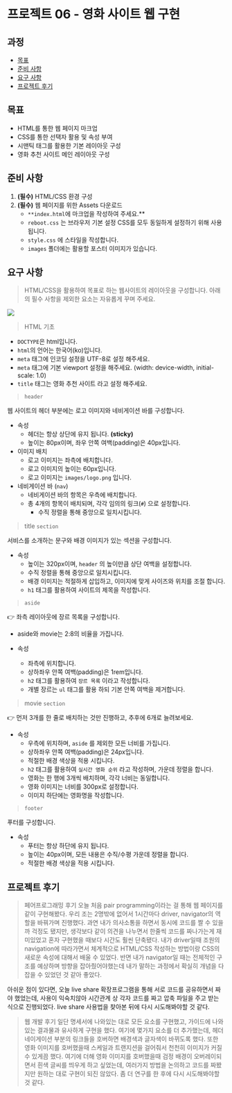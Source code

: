 # 프로젝트 06 - 영화 사이트 웹 구현

## 과정
- [목표](#목표)
- [준비 사항](#준비-사항)
- [요구 사항](#요구-사항)
- [프로젝트 후기](#프로젝트-후기)

## 목표

- HTML를 통한 웹 페이지 마크업
- CSS를 통한 선택자 활용 및 속성 부여
- 시맨틱 태그를 활용한 기본 레이아웃 구성
- 영화 추천 사이트 메인 레이아웃 구성

## 준비 사항

1. **(필수)** HTML/CSS 환경 구성
2. **(필수)** 웹 페이지를 위한 Assets 다운로드
    - `**index.html`에 마크업을 작성하여 주세요.**
    - `reboot.css` 는 브라우저 기본 설정 CSS를 모두 동일하게 설정하기 위해 사용됩니다.        
    - `style.css` 에 스타일을 작성합니다.
    - `images` 폴더에는 활용할 포스터 이미지가 있습니다.

## 요구 사항


> HTML/CSS을 활용하여 목표로 하는 웹사이트의 레이아웃을 구성합니다. 아래의 필수 사항을 제외한 요소는 자유롭게 꾸며 주세요.

  ![](https://s3.us-west-2.amazonaws.com/secure.notion-static.com/75c9b7b2-a012-4c52-9df1-71153248d3f6/Untitled.png?X-Amz-Algorithm=AWS4-HMAC-SHA256&X-Amz-Content-Sha256=UNSIGNED-PAYLOAD&X-Amz-Credential=AKIAT73L2G45EIPT3X45%2F20220902%2Fus-west-2%2Fs3%2Faws4_request&X-Amz-Date=20220902T080502Z&X-Amz-Expires=86400&X-Amz-Signature=629c8c33a973a123aa2418db1cb27eff2a17e4a57bf655e2dfb580c70b2d3531&X-Amz-SignedHeaders=host&response-content-disposition=filename%20%3D%22Untitled.png%22&x-id=GetObject)



> HTML 기초

- `DOCTYPE`은 html입니다.
- `html`의 언어는 한국어(ko)입니다.
- `meta` 태그에 인코딩 설정을 UTF-8로 설정 해주세요.
- `meta` 태그에 기본 viewport 설정을 해주세요. (width: device-width, initial-scale: 1.0)
- `title` 태그는 영화 추천 사이트 라고 설정 해주세요.



> `header`

웹 사이트의 헤더 부분에는 로고 이미지와 네비게이션 바를 구성합니다.

- 속성
    - 헤더는 항상 상단에 유지 됩니다. **(sticky)**
    - 높이는 80px이며, 좌우 안쪽 여백(padding)은 40px입니다.
- 이미지 배치
    - 로고 이미지는 좌측에 배치합니다.
    - 로고 이미지의 높이는 60px입니다.
    - 로고 이미지는 `images/logo.png` 입니다.
- 네비게이션 바 (`nav`)
    - 네비게이션 바의 항목은 우측에 배치합니다.
    - 총 4개의 항목이 배치되며, 각각 임의의 링크(`#`) 으로 설정합니다.
        - 수직 정렬을 통해 중앙으로 일치시킵니다.



> title `section`

서비스를 소개하는 문구와 배경 이미지가 있는 섹션을 구성합니다.

- 속성
    - 높이는 320px이며, `header` 의 높이만큼 상단 여백을 설정합니다.
    - 수직 정렬을 통해 중앙으로 일치시킵니다.
    - 배경 이미지는 적절하게 삽입하고, 이미지에 맞게 사이즈와 위치를 조절 합니다.
    - `h1` 태그를 활용하여 사이트의 제목을 작성합니다.



> `aside`

<aside>
👉 좌측 레이아웃에 장르 목록을 구성합니다.
</aside>

- aside와 movie는 2:8의 비율을 가집니다.

- 속성
    - 좌측에 위치합니다.
    - 상하좌우 안쪽 여백(padding)은 1rem입니다.
    - `h2` 태그를 활용하여 `장르 목록` 이라고 작성합니다.
    - 개별 장르는 `ul` 태그를 활용 하되 기본 안쪽 여백을 제거합니다.



> movie `section`

<aside>
👉 먼저 3개를 한 줄로 배치하는 것만 진행하고, 추후에 6개로 늘려보세요.
</aside>

- 속성
    - 우측에 위치하며, `aside` 를 제외한 모든 너비를 가집니다.
    - 상하좌우 안쪽 여백(padding)은 24px입니다.
    - 적절한 배경 색상을 적용 시킵니다.
    - `h2` 태그를 활용하여 `실시간 영화 순위` 라고 작성하며, 가운데 정렬을 합니다.
    - 영화는 한 행에 3개씩 배치하며, 각각 너비는 동일합니다.
    - 영화 이미지는 너비를 300px로 설정합니다.
    - 이미지 하단에는 영화명을 작성합니다.



> `footer`

푸터를 구성합니다.

- 속성
    - 푸터는 항상 하단에 유지 됩니다.
    - 높이는 40px이며, 모든 내용은 수직/수평 가운데 정렬을 합니다.
    - 적절한 배경 색상을 적용 시킵니다.


## 프로젝트 후기
> 페어프로그래밍 후기
오늘 처음 pair programming이라는 걸 통해 웹 페이지를 같이 구현해봤다. 우리 조는 2명밖에 없어서 1시간마다 driver, navigator의 역할을 바꿔가며 진행했다. 과연 내가 의사소통을 하면서 동시에 코드를 짤 수 있을까 걱정도 됐지만, 생각보다 같이 의견을 나누면서 한줄씩 코드를 짜나가는게 재미있었고 혼자 구현했을 때보다 시간도 훨씬 단축됐다. 내가 driver일때 조원의 navigation에 따라가면서 체계적으로 HTML/CSS 작성하는 방법이랑 CSS의 새로운 속성에 대해서 배울 수 있었다. 반면 내가 navigator일 때는 전체적인 구조를 예상하며 방향을 잡아줬어야했는데 내가 말하는 과정에서 확실히 개념을 다잡을 수 있었던 것 같아 좋았다.

아쉬운 점이 있다면, 오늘 live share 확장프로그램을 통해 서로 코드를 공유하면서 짜야 했었는데, 사용이 익숙치않아 시간관계 상 각자 코드를 짜고 압축 파일을 주고 받는 식으로 진행되었다. live share 사용법을 찾아본 뒤에 다시 시도해봐야할 것 같다.

> 웹 개발 후기
일단 명세서에 나와있는 대로 모든 요소를 구현했고, 가이드에 나와있는 결과물과 유사하게 구현을 했다. 여기에 몇가지 요소를 더 추가했는데, 헤더 네이게이션 부분의 링크들을 호버하면 배경색과 글자색이 바뀌도록 했다. 또한 영화 이미지를 호버했을때 스케일과 트랜지션을 걸어줘서 천천히 이미지가 커질 수 있게끔 했다. 
여기에 더해 영화 이미지를 호버했을때 검정 배경이 오버레이되면서 흰색 글씨를 띄우게 하고 싶었는데, 여러가지 방법을 논의하고 코드를 짜봤지만 원하는 대로 구현이 되진 않았다. 좀 더 연구를 한 후에 다시 시도해봐야할 것 같다.
